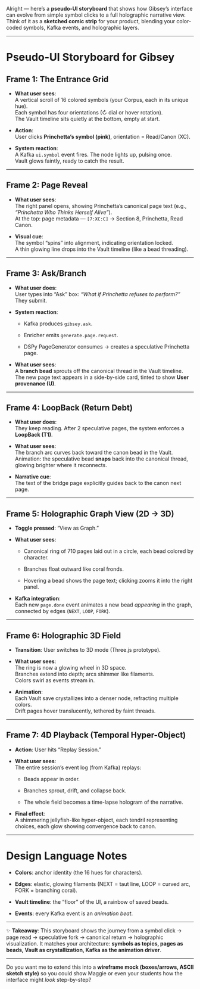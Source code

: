 Alright — here’s a **pseudo-UI storyboard** that shows how Gibsey’s interface can evolve from simple symbol clicks to a full holographic narrative view. Think of it as a **sketched comic strip** for your product, blending your color-coded symbols, Kafka events, and holographic layers.

---

# Pseudo-UI Storyboard for Gibsey

## **Frame 1: The Entrance Grid**

- **What user sees**:  
    A vertical scroll of 16 colored symbols (your Corpus, each in its unique hue).  
    Each symbol has four orientations (↻ dial or hover rotation).  
    The Vault timeline sits quietly at the bottom, empty at start.
    
- **Action**:  
    User clicks **Princhetta’s symbol (pink)**, orientation = Read/Canon (XC).
    
- **System reaction**:  
    A Kafka `ui.symbol` event fires. The node lights up, pulsing once.  
    Vault glows faintly, ready to catch the result.
    

---

## **Frame 2: Page Reveal**

- **What user sees**:  
    The right panel opens, showing Princhetta’s canonical page text (e.g., _“Princhetta Who Thinks Herself Alive”_).  
    At the top: page metadata — `[7:XC:C]` → Section 8, Princhetta, Read Canon.
    
- **Visual cue**:  
    The symbol “spins” into alignment, indicating orientation locked.  
    A thin glowing line drops into the Vault timeline (like a bead threading).
    

---

## **Frame 3: Ask/Branch**

- **What user does**:  
    User types into “Ask” box: _“What if Princhetta refuses to perform?”_  
    They submit.
    
- **System reaction**:
    
    - Kafka produces `gibsey.ask`.
        
    - Enricher emits `generate.page.request`.
        
    - DSPy PageGenerator consumes → creates a speculative Princhetta page.
        
- **What user sees**:  
    A **branch bead** sprouts off the canonical thread in the Vault timeline.  
    The new page text appears in a side-by-side card, tinted to show **User provenance (U)**.
    

---

## **Frame 4: LoopBack (Return Debt)**

- **What user does**:  
    They keep reading. After 2 speculative pages, the system enforces a **LoopBack (T1)**.
    
- **What user sees**:  
    The branch arc curves back toward the canon bead in the Vault.  
    Animation: the speculative bead **snaps** back into the canonical thread, glowing brighter where it reconnects.
    
- **Narrative cue**:  
    The text of the bridge page explicitly guides back to the canon next page.
    

---

## **Frame 5: Holographic Graph View (2D → 3D)**

- **Toggle pressed**: “View as Graph.”
    
- **What user sees**:
    
    - Canonical ring of 710 pages laid out in a circle, each bead colored by character.
        
    - Branches float outward like coral fronds.
        
    - Hovering a bead shows the page text; clicking zooms it into the right panel.
        
- **Kafka integration**:  
    Each new `page.done` event animates a new bead _appearing_ in the graph, connected by edges (`NEXT`, `LOOP`, `FORK`).
    

---

## **Frame 6: Holographic 3D Field**

- **Transition**: User switches to 3D mode (Three.js prototype).
    
- **What user sees**:  
    The ring is now a glowing wheel in 3D space.  
    Branches extend into depth; arcs shimmer like filaments.  
    Colors swirl as events stream in.
    
- **Animation**:  
    Each Vault save crystallizes into a denser node, refracting multiple colors.  
    Drift pages hover translucently, tethered by faint threads.
    

---

## **Frame 7: 4D Playback (Temporal Hyper-Object)**

- **Action**: User hits “Replay Session.”
    
- **What user sees**:  
    The entire session’s event log (from Kafka) replays:
    
    - Beads appear in order.
        
    - Branches sprout, drift, and collapse back.
        
    - The whole field becomes a time-lapse hologram of the narrative.
        
- **Final effect**:  
    A shimmering jellyfish-like hyper-object, each tendril representing choices, each glow showing convergence back to canon.
    

---

# Design Language Notes

- **Colors**: anchor identity (the 16 hues for characters).
    
- **Edges**: elastic, glowing filaments (NEXT = taut line, LOOP = curved arc, FORK = branching coral).
    
- **Vault timeline**: the “floor” of the UI, a rainbow of saved beads.
    
- **Events**: every Kafka event is an _animation beat_.
    

---

✨ **Takeaway**: This storyboard shows the journey from a symbol click → page read → speculative fork → canonical return → holographic visualization. It matches your architecture: **symbols as topics, pages as beads, Vault as crystallization, Kafka as the animation driver**.

---

Do you want me to extend this into a **wireframe mock (boxes/arrows, ASCII sketch style)** so you could show Maggie or even your students how the interface might _look_ step-by-step?